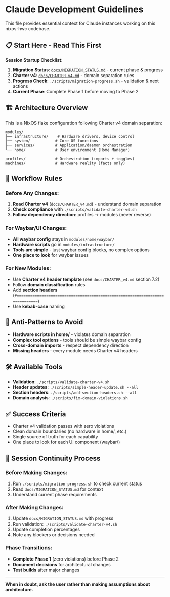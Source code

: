 # Claude Development Guidelines

This file provides essential context for Claude instances working on this nixos-hwc codebase.

## 📋 Start Here - Read This First

**Session Startup Checklist:**
1. **Migration Status**: [`docs/MIGRATION_STATUS.md`](docs/MIGRATION_STATUS.md) - current phase & progress
2. **Charter v4**: [`docs/CHARTER_v4.md`](docs/CHARTER_v4.md) - domain separation rules
3. **Progress Check**: `./scripts/migration-progress.sh` - validation & next actions
4. **Current Phase**: Complete Phase 1 before moving to Phase 2

## 🏗️ Architecture Overview

This is a NixOS flake configuration following Charter v4 domain separation:

```
modules/
├── infrastructure/    # Hardware drivers, device control
├── system/           # Core OS functions  
├── services/         # Application/daemon orchestration
└── home/             # User environment (Home Manager)

profiles/             # Orchestration (imports + toggles)
machines/             # Hardware reality (facts only)
```

## 🔄 Workflow Rules

### Before Any Changes:
1. **Read Charter v4** (`docs/CHARTER_v4.md`) - understand domain separation
2. **Check compliance** with `./scripts/validate-charter-v4.sh`
3. **Follow dependency direction**: profiles → modules (never reverse)

### For Waybar/UI Changes:
- **All waybar config** stays in `modules/home/waybar/`
- **Hardware scripts** go in `modules/infrastructure/`
- **Tools are simple** - just waybar config blocks, no complex options
- **One place to look** for waybar issues

### For New Modules:
- Use **Charter v4 header template** (see `docs/CHARTER_v4.md` section 7.2)
- Follow **domain classification** rules
- Add **section headers** (`#============================================================================`)
- Use **kebab-case** naming

## 🚫 Anti-Patterns to Avoid

- **Hardware scripts in home/** - violates domain separation
- **Complex tool options** - tools should be simple waybar config
- **Cross-domain imports** - respect dependency direction
- **Missing headers** - every module needs Charter v4 headers

## 🛠️ Available Tools

- **Validation**: `./scripts/validate-charter-v4.sh`
- **Header updates**: `./scripts/simple-header-update.sh --all`
- **Section headers**: `./scripts/add-section-headers.sh --all`
- **Domain analysis**: `./scripts/fix-domain-violations.sh`

## ✅ Success Criteria

- Charter v4 validation passes with zero violations
- Clean domain boundaries (no hardware in home/, etc.)
- Single source of truth for each capability
- One place to look for each UI component (waybar/)

## 🔄 Session Continuity Process

### Before Making Changes:
1. Run `./scripts/migration-progress.sh` to check current status
2. Read `docs/MIGRATION_STATUS.md` for context
3. Understand current phase requirements

### After Making Changes:
1. Update `docs/MIGRATION_STATUS.md` with progress
2. Run validation: `./scripts/validate-charter-v4.sh`
3. Update completion percentages
4. Note any blockers or decisions needed

### Phase Transitions:
- **Complete Phase 1** (zero violations) before Phase 2
- **Document decisions** for architectural changes  
- **Test builds** after major changes

---

**When in doubt, ask the user rather than making assumptions about architecture.**